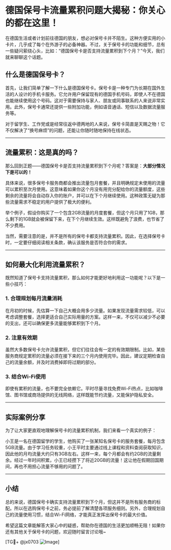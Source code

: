 # 德国保号卡流量累积问题大揭秘：你关心的都在这里！

在德国生活或者计划前往德国的朋友，想必对保号卡并不陌生。这种方便实用的小卡片，几乎成了每个在外游子的必备神器。不过，关于保号卡的功能和细节，总有一些疑问萦绕心头，比如：“德国保号卡是否支持流量累积到下个月？”今天，我们就来聊聊这个话题。

## 什么是德国保号卡？

首先，让我们简单了解一下什么是德国保号卡。保号卡是一种专门为长期在国外生活的人设计的手机卡服务。它允许用户保留现有的德国手机号码，即使人不在德国也能继续使用这个号码。这对于需要保持与家人、朋友或同事联系的人来说非常实用。此外，保号卡通常还提供一些附加功能，例如语音通话、短信以及数据流量服务等。

对于留学生、工作党或是经常往返中德两地的人来说，保号卡简直是天赐之物！它不仅解决了“换号麻烦”的问题，还能让你随时随地保持在线状态。

---

## 流量累积：这是真的吗？

那么回到正题——德国保号卡是否支持流量累积到下个月呢？答案是：**大部分情况下是可以的！**

具体来说，很多保号卡服务商都会推出流量包月套餐，并且明确规定未使用的流量可以累积至次月使用。这意味着如果你这个月没有用完分配给你的流量额度，这些剩余的流量将会自动存入你的账户，并可以在下个月继续使用。这种政策无疑为那些流量需求不稳定的用户提供了极大的便利。

举个例子，假设你购买了一个包含2GB流量的月度套餐，但这个月只用了1GB，那么剩下的1GB就会被保留下来，在下个月继续生效。这样既避免了浪费，也节省了不少费用。

当然，需要注意的是，并不是所有的保号卡都支持流量累积。因此，在选择保号卡时，一定要仔细阅读相关条款，确认该服务是否符合你的需求。

---

## 如何最大化利用流量累积？

既然知道了保号卡支持流量累积，那么如何才能更好地利用这一功能呢？以下是一些小技巧：

### 1. **合理规划每月流量消耗**
   在月初的时候，先估算一下自己大概会用多少流量。如果发现流量需求较低，可以考虑调整套餐，选择更适合自己实际用量的方案。这样一来，不仅可以减少不必要的支出，还可以确保更多流量能够累积到下个月。

### 2. **注意有效期**
   虽然大多数保号卡允许流量累积，但它们往往会有一定的有效期限制。比如，某些服务商规定累积的流量必须在接下来的三个月内使用完毕。因此，建议定期检查自己的流量余额，并及时消费掉即将过期的部分。

### 3. **结合Wi-Fi使用**
   即使有累积的流量，也不要完全依赖它。平时尽量寻找免费Wi-Fi热点，比如咖啡馆、图书馆或商场提供的无线网络，这样既能节约流量，又能保护隐私安全。

---

## 实际案例分享

为了让大家更直观地理解保号卡的流量累积机制，我们来看一个真实的例子：

小王是一名在德国留学的学生，他购买了一张某知名保号卡的服务套餐，每月包含5GB流量。由于学习任务较重，小王平时主要通过线上课程和资料查阅获取知识，因此他的月均流量大约只有3GB左右。这样一来，每个月都会有约2GB的流量剩余。经过一年时间积累，小王已经攒下了将近20GB的流量！这让他在假期回国期间，再也不用担心流量不够用的问题了。

---

## 小结

总的来说，德国保号卡确实支持流量累积到下个月，但这并不是所有服务商的标配。所以在选购保号卡之前，务必提前了解清楚各项服务细则。另外，合理规划自己的流量使用习惯，结合Wi-Fi网络，才能真正发挥出保号卡的最大价值。

希望这篇文章能解答大家心中的疑惑，帮助你在德国的生活更加顺畅无阻！如果你还有其他关于保号卡的问题，欢迎随时留言讨论哦~

[TG💪+ @jx0703 ![Image](https://github.com/user-attachments/assets/dbca1d08-cadb-493c-b0ec-ad6f7a83f270)]